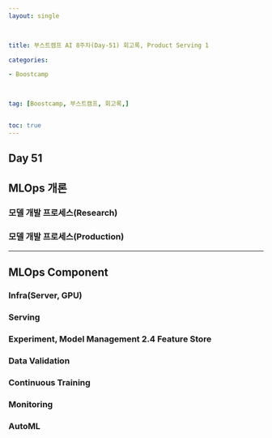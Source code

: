 ```yaml
---
layout: single

  

title: 부스트캠프 AI 8주차(Day-51) 회고록, Product Serving 1

categories:

- Boostcamp

  

tag: [Boostcamp, 부스트캠프, 회고록,]


toc: true
---
```


## Day 51

## MLOps 개론

### 모델 개발 프로세스(Research)

### 모델 개발 프로세스(Production)

<hr>

## MLOps Component

### Infra(Server, GPU)

### Serving

### Experiment, Model Management 2.4 Feature Store

### Data Validation

### Continuous Training

### Monitoring

### AutoML